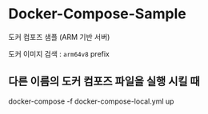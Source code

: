 # Docker-Compose-Sample

도커 컴포즈 샘플 (ARM 기반 서버)

도커 이미지 검색 : `arm64v8` prefix

## 다른 이름의 도커 컴포즈 파일을 실행 시킬 때

docker-compose -f docker-compose-local.yml up

##

